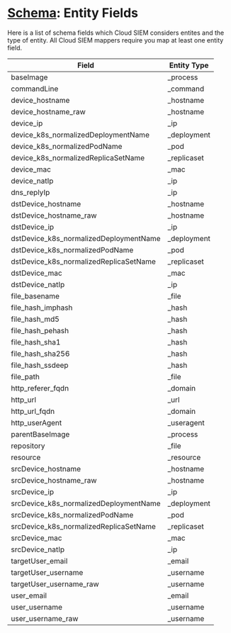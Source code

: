 # [Schema](README.md): Entity Fields

Here is a list of schema fields which Cloud SIEM considers entites and the type of entity. All Cloud SIEM mappers require you map at least one entity field.

|Field|Entity Type|
|-----|-----------|
|baseImage|_process|
|commandLine|_command|
|device_hostname|_hostname|
|device_hostname_raw|_hostname|
|device_ip|_ip|
|device_k8s_normalizedDeploymentName|_deployment|
|device_k8s_normalizedPodName|_pod|
|device_k8s_normalizedReplicaSetName|_replicaset|
|device_mac|_mac|
|device_natIp|_ip|
|dns_replyIp|_ip|
|dstDevice_hostname|_hostname|
|dstDevice_hostname_raw|_hostname|
|dstDevice_ip|_ip|
|dstDevice_k8s_normalizedDeploymentName|_deployment|
|dstDevice_k8s_normalizedPodName|_pod|
|dstDevice_k8s_normalizedReplicaSetName|_replicaset|
|dstDevice_mac|_mac|
|dstDevice_natIp|_ip|
|file_basename|_file|
|file_hash_imphash|_hash|
|file_hash_md5|_hash|
|file_hash_pehash|_hash|
|file_hash_sha1|_hash|
|file_hash_sha256|_hash|
|file_hash_ssdeep|_hash|
|file_path|_file|
|http_referer_fqdn|_domain|
|http_url|_url|
|http_url_fqdn|_domain|
|http_userAgent|_useragent|
|parentBaseImage|_process|
|repository|_file|
|resource|_resource|
|srcDevice_hostname|_hostname|
|srcDevice_hostname_raw|_hostname|
|srcDevice_ip|_ip|
|srcDevice_k8s_normalizedDeploymentName|_deployment|
|srcDevice_k8s_normalizedPodName|_pod|
|srcDevice_k8s_normalizedReplicaSetName|_replicaset|
|srcDevice_mac|_mac|
|srcDevice_natIp|_ip|
|targetUser_email|_email|
|targetUser_username|_username|
|targetUser_username_raw|_username|
|user_email|_email|
|user_username|_username|
|user_username_raw|_username|


